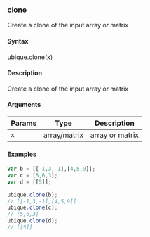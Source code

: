 ### clone

Create a clone of the input array or matrix


#### Syntax

ubique.clone(x)


#### Description

Create a clone of the input array or matrix  



#### Arguments

|Params|Type|Description
|---------|----|-----------
|`x` | array/matrix | array or matrix


#### Examples

```js
var b = [[-1,3,-1],[4,5,9]];
var c = [5,6,3];
var d = [[5]];

ubique.clone(b);
// [[-1,3,-1],[4,5,9]]
ubique.clone(c);
// [5,6,3]
ubique.clone(d);
// [[5]]
```

